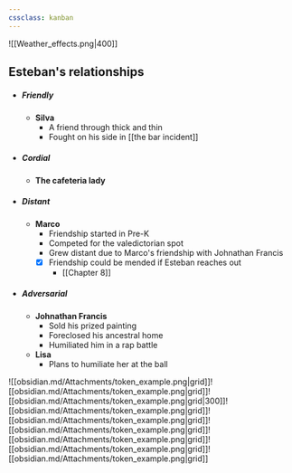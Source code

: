 ```yaml
---
cssclass: kanban
---
```




![[Weather_effects.png|400]]



## Esteban's relationships
- ##### Friendly
	- **Silva**
		- A friend through thick and thin
		- Fought on his side in [[the bar incident]]
- ##### Cordial
	- **The cafeteria lady**
- ##### Distant
	- **Marco**
		- Friendship started in Pre-K
		- Competed for the valedictorian spot
		- Grew distant due to Marco's friendship with Johnathan Francis
		- [x] Friendship could be mended if Esteban reaches out
			- [[Chapter 8]]
- ##### Adversarial 
	- **Johnathan Francis**
		- Sold his prized painting
		- Foreclosed his ancestral home
		- Humiliated him in a rap battle
	- **Lisa** 
		- Plans to humiliate her at the ball

![[obsidian.md/Attachments/token_example.png|grid]]![[obsidian.md/Attachments/token_example.png|grid]]![[obsidian.md/Attachments/token_example.png|grid|300]]![[obsidian.md/Attachments/token_example.png|grid]]![[obsidian.md/Attachments/token_example.png|grid]]![[obsidian.md/Attachments/token_example.png|grid]]![[obsidian.md/Attachments/token_example.png|grid]]![[obsidian.md/Attachments/token_example.png|grid]]![[obsidian.md/Attachments/token_example.png|grid]]
